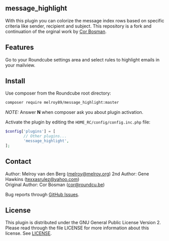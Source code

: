 ## message_highlight

With this plugin you can colorize the message index rows based on specific criteria like sender, recipient and subject. This repository is a fork and continuation of the orginal work by [Cor Bosman](https://github.com/corbosman/message_highlight).

## Features

Go to your Roundcube settings area and select rules to highlight emails in your mailview.

## Install

Use composer from the Roundcube root directory:

```sh
composer require melroy89/message_highlight:master
```

_NOTE:_ Answer **N** when composer ask you about plugin activation.

Activate the plugin by editing the `HOME_RC/config/config.inc.php` file:

```php
$config['plugins'] = [
        // Other plugins...
        'message_highlight',
];
```

## Contact

Author: Melroy van den Berg (melroy@melroy.org)
2nd Author: Gene Hawkins (texxasrulez@yahoo.com)  
Original Author: Cor Bosman (cor@roundcu.be)

Bug reports through [GitHub Issues](https://github.com/melroy89/message_highlight/issues).

## License

This plugin is distributed under the GNU General Public License Version 2.
Please read through the file LICENSE for more information about this license. See [LICENSE](./LICENSE).
